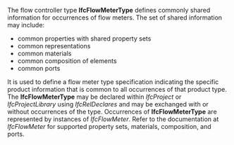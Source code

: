 ﻿The flow controller type **IfcFlowMeterType** defines commonly shared information for occurrences of flow meters. The set of shared information may include:

* common properties with shared property sets
* common representations
* common materials
* common composition of elements
* common ports

It is used to define a flow meter type specification indicating the specific product information that is common to all occurrences of that product type. The **IfcFlowMeterType** may be declared within _IfcProject_ or _IfcProjectLibrary_ using _IfcRelDeclares_ and may be exchanged with or without occurrences of the type. Occurrences of **IfcFlowMeterType** are represented by instances of _IfcFlowMeter_. Refer to the documentation at _IfcFlowMeter_ for supported property sets, materials, composition, and ports.
